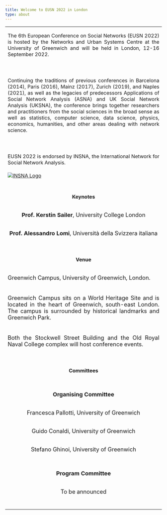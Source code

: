 ```yaml
---
title: Welcome to EUSN 2022 in London
type: about
---
```


  <table>
  <tr>
    <td><p align="justify">The 6th European Conference on Social Networks (EUSN 2022) is hosted by the Networks and Urban Systems Centre at the University of Greenwich and will be held in London, 12-16 September 2022.</p></td>
  </tr>
   <tr>
    <td><br></td>
  </tr>
    <tr>
    <td><p align="justify">Continuing the traditions of previous conferences in Barcelona (2014), Paris (2016), Mainz (2017), Zurich (2019), and Naples (2021), as well as the legacies of predecessors Applications of Social Network Analysis (ASNA) and UK Social Network Analysis (UKSNA), the conference brings together researchers and practitioners from the social sciences in the broad sense as well as statistics, computer science, data science, physics, economics, humanities, and other areas dealing with network science. </p></td>
  </tr>
   <tr>
    <td><br></td>
  </tr>
   <tr>
    <td><p align="justify">EUSN 2022 is endorsed by INSNA, the International Network for Social Network Analysis.</p></td>
  </tr>
     <tr>
    <td><a title="INSNA" href="https://www.insna.org/" target="_blank" > <img class="my-12 max-w-sm mx-auto" src="/img/INSNA_logo.png" alt="INSNA Logo"></a></td>
  </tr>
    <tr>
    <td><br></td>
  </tr>
  <tr>
    <td><p align="center"><b>Keynotes</b></p></td>
  </tr>
   <tr>
     <td><font size="4"><p align="center"><b>Prof. Kerstin Sailer</b>, University College London</font></p></td>
  </tr>
   <tr>
    <td><font size="4"><p align="center"><b>Prof. Alessandro Lomi</b>, Università della Svizzera italiana</font></p></td>
  </tr>
  <tr>
    <td><br></td>
  </tr>
  <tr>
    <td><p align="center"><b>Venue</b></p></td>
  </tr>
   <tr>
    <td><p align="left"><font size="4">Greenwich Campus, University of Greenwich, London.</font></p></td>
  </tr>
    <tr>
    <td></td>
  </tr>
   <tr>
    <td><p align="justify"><font size="4">Greenwich Campus sits on a World Heritage Site and is located in the heart of Greenwich, south-east London. The campus is surrounded by historical landmarks and Greenwich Park.</font></p></td>
  </tr>
    <tr>
    <td></td>
  </tr>
     <tr>
    <td><p align="justify"><font size="4">Both the Stockwell Street Building and the Old Royal Naval College complex will host conference events.</font></p></td>
  </tr>
   <tr>
    <td><br></td>
  </tr>
    <tr>
    <td><p align="center"><b>Committees</b></p></td>
  </tr>
   <tr>
    <td></td>
  </tr>
   <tr>
    <td></td>
  </tr>
     <tr>
    <td></td>
  </tr>
   <tr>
    <td><p align="center"><font size="4"><b>Organising Committee</b></font></p></td>
  </tr>
   <tr>
    <td><p align="center"><font size="4">Francesca Pallotti, University of Greenwich</font></p></td>
  </tr>
   <tr>
    <td><p align="center"><font size="4">Guido Conaldi, University of Greenwich</font></p></td>
   </tr>
    <tr>
    <td><p align="center"><font size="4">Stefano Ghinoi, University of Greenwich</font></p></td>
   </tr>
    <tr>
    <td></td>
  </tr>
    <tr>
    <td></td>
  </tr>
     <tr>
   <tr>
    <td></td>
  </tr>
    <td><p align="center"><font size="4"> <b>Program Committee</b></font></p></td>
  </tr>
       <tr>
    <td><p align="center"><font size="4">To be announced</font></p></td>
  </tr>
    <tr>
    <td><br></td>
  </tr>
</table>      


